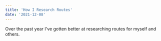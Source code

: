 ```yaml
---
title: 'How I Research Routes'
date: '2021-12-08'
---
```


Over the past year I've gotten better at researching routes for myself and others.
